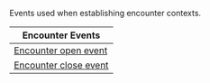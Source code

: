 Events used when establishing encounter contexts.

| **Encounter Events** |
| --- |
| [Encounter open event](3-4-1-encounter-open.html) |
| [Encounter close event](3-4-2-encounter-close.html) |
